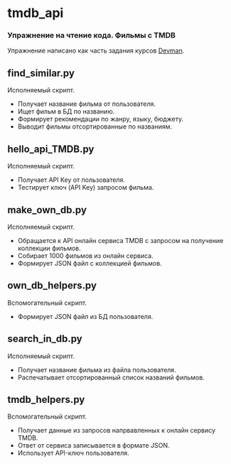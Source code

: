 # tmdb_api

### Упражнение на чтение кода. Фильмы с TMDB

Упражнение написано как часть задания курсов [Devman](https://dvmn.org).


## find_similar.py

Исполняемый скрипт.

- Получает название фильма от пользователя. 
- Ищет фильм в БД по названию.
- Формирует рекомендации по жанру, языку, бюджету. 
- Выводит фильмы отсортированные по названиям.

## hello_api_TMDB.py

Исполняемый скрипт.

- Получает API Key от пользователя.
- Тестирует ключ (API Key) запросом фильма.

## make_own_db.py

Исполняемый скрипт.

- Обращается к API онлайн сервиса TMDB с запросом на получение коллекции фильмов.
- Собирает 1000 фильмов из онлайн сервиса.
- Формирует JSON файл с коллекцией фильмов.

## own_db_helpers.py

Вспомогательный скрипт.

- Формирует JSON файл из БД пользователя.

## search_in_db.py

Исполняемый скрипт.

- Получает название фильма из файла пользователя.
- Распечатывает отсортированный список названий фильмов.

## tmdb_helpers.py 

Вспомогательный скрипт.

- Получает данные из запросов напрвавленных к онлайн сервису TMDB. 
- Ответ от сервиса записывается в формате JSON. 
- Использует API-ключ пользователя.
















